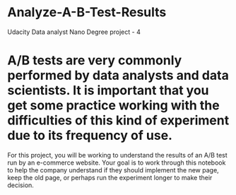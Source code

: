 # Analyze-A-B-Test-Results
Udacity Data analyst Nano Degree project - 4
# A/B tests are very commonly performed by data analysts and data scientists. It is important that you get some practice working with the difficulties of this kind of experiment due to its frequency of use.

For this project, you will be working to understand the results of an A/B test run by an e-commerce website. Your goal is to work through this notebook to help the company understand if they should implement the new page, keep the old page, or perhaps run the experiment longer to make their decision.
